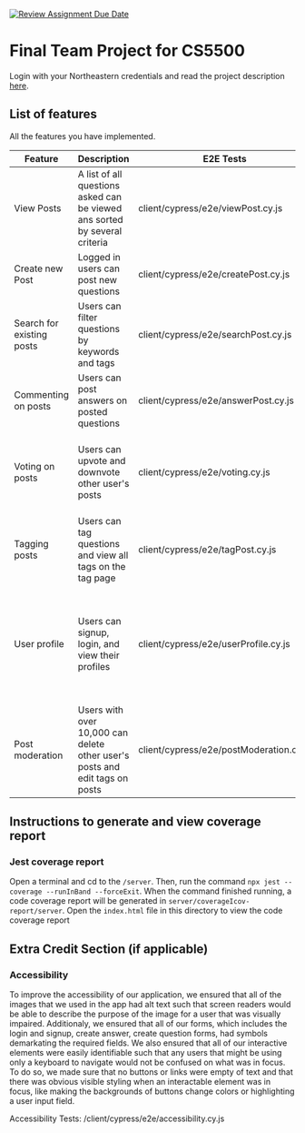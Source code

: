 [![Review Assignment Due Date](https://classroom.github.com/assets/deadline-readme-button-24ddc0f5d75046c5622901739e7c5dd533143b0c8e959d652212380cedb1ea36.svg)](https://classroom.github.com/a/37vDen4S)
# Final Team Project for CS5500

Login with your Northeastern credentials and read the project description [here](https://northeastern-my.sharepoint.com/:w:/g/personal/j_mitra_northeastern_edu/ETUqq9jqZolOr0U4v-gexHkBbCTAoYgTx7cUc34ds2wrTA?e=URQpeI).

## List of features

All the features you have implemented. 

| Feature   | Description     | E2E Tests      | Component Tests | Jest Tests     |
|-----------|-----------------|----------------|-----------------|----------------|
| View Posts | A list of all questions asked can be viewed ans sorted by several criteria | client/cypress/e2e/viewPost.cy.js | client/cypress/component/question_page.cy.js | Endpoints: GET /question/getQuestion Test paths: server/tests/newQuestion.test.js  |
| Create new Post | Logged in users can post new questions | client/cypress/e2e/createPost.cy.js | client/cypress/component/new_question.cy.js | Endpoints: POST /question/addQuestion Test paths: server/tests/newQuestion.test.js |
| Search for existing posts | Users can filter questions by keywords and tags | client/cypress/e2e/searchPost.cy.js | client/cypress/component/header.cy.js, client/cypress/component/fake_so.cy.js | Endpoints: GET /question/getQuestion Test paths: server/tests/question.test.js, server/tests/newQuestion.test.js |
| Commenting on posts | Users can post answers on posted questions | client/cypress/e2e/answerPost.cy.js | client/cypress/component/answer_page.cy.js, client/cypress/component/new_answer.cy.js | Endpoints: POST /answer/addAnswer  Test paths: server/tests/answer.test.js, server/tests/newAnswer.test.js |
| Voting on posts | Users can upvote and downvote other user's posts | client/cypress/e2e/voting.cy.js | client/cypress/component/answer_page.cy.js | Endpoints: POST /question/upvote, POST /question/downvote, POST /answer/downvote, POST /answer/upvote Test paths: server/tests/question.test.js, server/tests/answer.test.js |
| Tagging posts | Users can tag questions and view all tags on the tag page | client/cypress/e2e/tagPost.cy.js | client/cypress/component/tag_page.cy.js, client/cypress/component/question_page.cy.js, client/component/answer_page.cy.js | Endpoints: POST question/addTags, GET tag/getTagsWithQuestionNumber Test paths: server/tests/newQuestion.test.js server/tests/tags.test.js |
| User profile | Users can signup, login, and view their profiles | client/cypress/e2e/userProfile.cy.js | client/cypress/component/user_profile.cy.js, client/cypress/component/login.cy.js, client/cypress/component/signup_page.cy.js | Endpoints: POST signup/signup, POST login/login, POST login/logout, POST login/csrf-token, GET user/getUserById:uid, POST user/changeUsername, POST user/changeProfilePicture Test paths: server/tests/user.test.js, server/tests/login.test.js, server/tests/signup.test.js |
| Post moderation | Users with over 10,000 can delete other user's posts and edit tags on posts | client/cypress/e2e/postModeration.cy.js | client/cypress/component/answer_page.cy.js | Endpoints: POST answer/deleteAnswer, POST question/deleteQuestion, POST question/removeTag, POST question/addTag Test paths: server/tests/answer.test.js, server/tests/newQuestion.test.js |


## Instructions to generate and view coverage report 

### Jest coverage report
Open a terminal and cd to the `/server`. Then, run the command `npx jest --coverage --runInBand --forceExit`. When the command finished running, a code coverage report will be generated in `server/coverageIcov-report/server`. Open the `index.html` file in this directory to view the code coverage report

## Extra Credit Section (if applicable)

### Accessibility
To improve the accessibility of our application, we ensured that all of the images that we used in the app had alt text such that screen readers would be able to describe the purpose of the image
for a user that was visually impaired. Additionaly, we ensured that all of our forms, which includes the login and signup, create answer, create question forms, had symbols demarkating the required fields.
We also ensured that all of our interactive elements were easily identifiable such that any users that might be using only a keyboard to navigate would not be confused on what was in focus. To do so, we 
made sure that no buttons or links were empty of text and that there was obvious visible styling when an interactable element was in focus, like making the backgrounds of buttons change colors or highlighting
a user input field. 

Accessibility Tests: /client/cypress/e2e/accessibility.cy.js